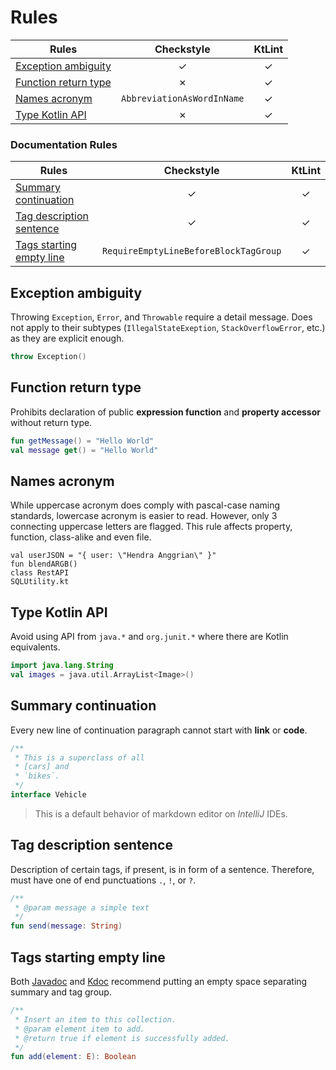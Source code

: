 # Rules

| Rules | Checkstyle | KtLint |
| --- | :-: | :-: |
| [Exception ambiguity](#exception-ambiguity) | &check; | &check; |
| [Function return type](#function-return-type) | &cross; | &check; |
| [Names acronym](#names-acronym) | `AbbreviationAsWordInName` | &check; |
| [Type Kotlin API](#type-kotlin-api) | &cross; | &check; |

### Documentation Rules

| Rules | Checkstyle | KtLint |
| --- | :-: | :-: |
| [Summary continuation](#summary-continuation) | &check; | &check; |
| [Tag description sentence](#tag-description-sentence) | &check; | &check; |
| [Tags starting empty line](#tags-starting-empty-line) | `RequireEmptyLineBeforeBlockTagGroup` | &check; |

## Exception ambiguity

Throwing `Exception`, `Error`, and `Throwable` require a detail message. Does
not apply to their subtypes (`IllegalStateExeption`, `StackOverflowError`, etc.)
as they are explicit enough.

```kotlin
throw Exception()
```

## Function return type

Prohibits declaration of public **expression function** and
**property accessor** without return type.

```kotlin
fun getMessage() = "Hello World"
val message get() = "Hello World"
```

## Names acronym

While uppercase acronym does comply with pascal-case naming standards, lowercase
acronym is easier to read. However, only 3 connecting uppercase letters are
flagged. This rule affects property, function, class-alike and even file.

```
val userJSON = "{ user: \"Hendra Anggrian\" }"
fun blendARGB()
class RestAPI
SQLUtility.kt
```

## Type Kotlin API

Avoid using API from `java.*` and `org.junit.*` where there are Kotlin
equivalents.

```kotlin
import java.lang.String
val images = java.util.ArrayList<Image>()
```

## Summary continuation

Every new line of continuation paragraph cannot start with **link** or **code**.

```kotlin
/**
 * This is a superclass of all
 * [cars] and
 * `bikes`.
 */
interface Vehicle
```

> This is a default behavior of markdown editor on *IntelliJ* IDEs.

## Tag description sentence

Description of certain tags, if present, is in form of a sentence. Therefore,
must have one of end punctuations `.`, `!`, or `?`.

```kotlin
/**
 * @param message a simple text
 */
fun send(message: String)
```

## Tags starting empty line

Both [Javadoc](https://www.oracle.com/technical-resources/articles/java/javadoc-tool.html)
and [Kdoc](https://kotlinlang.org/docs/kotlin-doc.html) recommend putting an
empty space separating summary and tag group.

```kotlin
/**
 * Insert an item to this collection.
 * @param element item to add.
 * @return true if element is successfully added.
 */
fun add(element: E): Boolean
```
